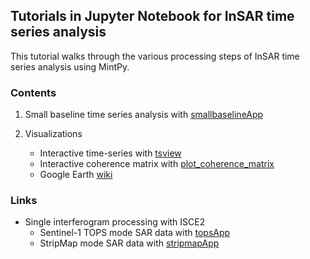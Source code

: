 ## Tutorials in Jupyter Notebook for InSAR time series analysis ##

This tutorial walks through the various processing steps of InSAR time series analysis using MintPy.

### Contents ###

1. Small baseline time series analysis with [smallbaselineApp](https://nbviewer.jupyter.org/github/insarlab/MintPy/blob/master/docs/tutorials/smallbaselineApp.ipynb)

2. Visualizations
   - Interactive time-series with [tsview](https://nbviewer.jupyter.org/github/insarlab/MintPy/blob/master/docs/tutorials/tsview.ipynb)
   - Interactive coherence matrix with [plot_coherence_matrix](https://nbviewer.jupyter.org/github/insarlab/MintPy/blob/master/docs/tutorials/plot_coherence_matrix.ipynb)
   - Google Earth [wiki](https://github.com/insarlab/MintPy/wiki/Google-Earth)

### Links ###

+ Single interferogram processing with ISCE2
   - Sentinel-1 TOPS mode SAR data with [topsApp](https://nbviewer.jupyter.org/github/isce-framework/isce2-docs/blob/master/Notebooks/TOPS/Tops.ipynb)
   - StripMap mode SAR data with [stripmapApp](https://nbviewer.jupyter.org/github/isce-framework/isce2-docs/blob/master/Notebooks/Stripmap/stripmapApp.ipynb)
